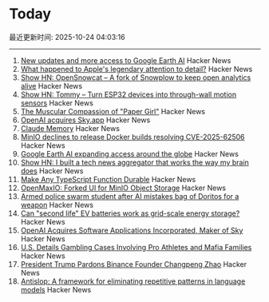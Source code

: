 # Today

最近更新时间: 2025-10-24 04:03:16

--- 
1. [New updates and more access to Google Earth AI](https://blog.google/technology/research/new-updates-and-more-access-to-google-earth-ai/) Hacker News
2. [What happened to Apple's legendary attention to detail?](https://blog.johnozbay.com/what-happened-to-apples-attention-to-detail.html) Hacker News
3. [Show HN: OpenSnowcat – A fork of Snowplow to keep open analytics alive](https://opensnowcat.io/) Hacker News
4. [Show HN: Tommy – Turn ESP32 devices into through-wall motion sensors](https://www.tommysense.com) Hacker News
5. [The Muscular Compassion of "Paper Girl"](https://www.newyorker.com/books/page-turner/the-muscular-compassion-of-paper-girl) Hacker News
6. [OpenAI acquires Sky.app](https://openai.com/index/openai-acquires-software-applications-incorporated) Hacker News
7. [Claude Memory](https://www.anthropic.com/news/memory) Hacker News
8. [MinIO declines to release Docker builds resolving CVE-2025-62506](https://github.com/minio/minio/issues/21647) Hacker News
9. [Google Earth AI expanding access around the globe](https://blog.google/technology/research/new-updates-and-more-access-to-google-earth-ai/) Hacker News
10. [Show HN: I built a tech news aggregator that works the way my brain does](https://deadstack.net/recent) Hacker News
11. [Make Any TypeScript Function Durable](https://useworkflow.dev/) Hacker News
12. [OpenMaxIO: Forked UI for MinIO Object Storage](https://github.com/OpenMaxIO/openmaxio-object-browser) Hacker News
13. [Armed police swarm student after AI mistakes bag of Doritos for a weapon](https://www.dexerto.com/entertainment/armed-police-swarm-student-after-ai-mistakes-bag-of-doritos-for-a-weapon-3273512/) Hacker News
14. [Can "second life" EV batteries work as grid-scale energy storage?](https://www.volts.wtf/p/can-second-life-ev-batteries-work) Hacker News
15. [OpenAI Acquires Software Applications Incorporated, Maker of Sky](https://openai.com/index/openai-acquires-software-applications-incorporated) Hacker News
16. [U.S. Details Gambling Cases Involving Pro Athletes and Mafia Families](https://www.nytimes.com/live/2025/10/23/nyregion/nba-illegal-gambling-arrests) Hacker News
17. [President Trump Pardons Binance Founder Changpeng Zhao](https://www.bbc.com/news/articles/cly1qrl9l1qo) Hacker News
18. [Antislop: A framework for eliminating repetitive patterns in language models](https://arxiv.org/abs/2510.15061) Hacker News
